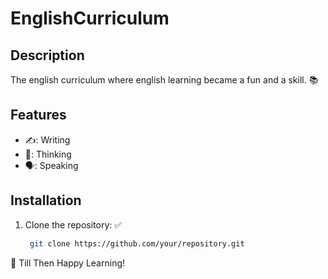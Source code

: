 
# EnglishCurriculum 

## Description
The english curriculum where english learning became a fun and a skill. 📚

## Features
- ✍️: Writing 
- 🤔: Thinking 
- 🗣: Speaking


## Installation 
1. Clone the repository: :white_check_mark: 
   ```bash
    git clone https://github.com/your/repository.git

:rocket: Till Then Happy Learning!
